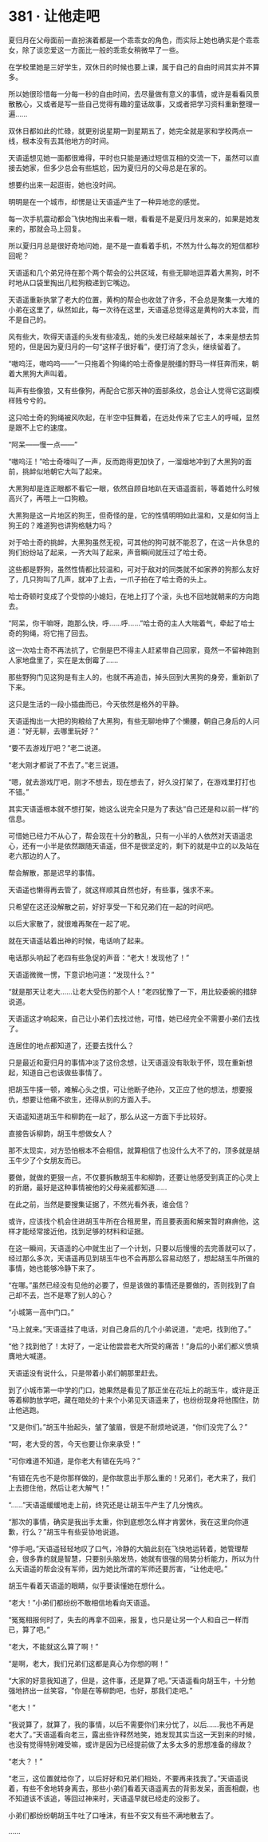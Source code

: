 <link rel="stylesheet" href="../styles/text.css"/>
<h1>381 · 让他走吧</h1>

夏归月在父母面前一直扮演着都是一个乖乖女的角色，而实际上她也确实是个乖乖女，除了谈恋爱这一方面比一般的乖乖女稍微早了一些。

在学校里她是三好学生，双休日的时候也要上课，属于自己的自由时间其实并不算多。

所以她很珍惜每一分每一秒的自由时间，去尽量做有意义的事情，或许是看看风景散散心，又或者是写一些自己觉得有趣的童话故事，又或者把学习资料重新整理一遍……

双休日都如此的忙碌，就更别说星期一到星期五了，她完全就是家和学校两点一线，根本没有去其他地方的时间。

天语遥想见她一面都很难得，平时也只能是通过短信互相的交流一下，虽然可以直接去她家，但多少总会有些尴尬，因为夏归月的父母总是在家的。

想要约出来一起逛街，她也没时间。

明明是在一个城市，却愣是让天语遥产生了一种异地恋的感觉。

每一次手机震动都会飞快地掏出来看一眼，看看是不是夏归月发来的，如果是她发来的，那就会马上回复。

所以夏归月总是很好奇地问她，是不是一直看着手机，不然为什么每次的短信都秒回呢？

天语遥和几个弟兄待在那个两个帮会的公共区域，有些无聊地逗弄着大黑狗，时不时地从口袋里掏出几粒狗粮递到它嘴边。

天语遥重新执掌了老大的位置，黄枸的帮会也收敛了许多，不会总是聚集一大堆的小弟在这里了，纵然如此，每一次待在这里，天语遥总觉得这是黄枸的大本营，而不是自己的。

风有些大，吹得天语遥的头发有些凌乱，她的头发已经越来越长了，本来是想去剪短的，但是因为夏归月的一句“这样子很好看”，便打消了念头，继续留着了。

“嗷呜汪，嗷呜呜——”一只拖着个狗绳的哈士奇像是脱缰的野马一样狂奔而来，朝着大黑狗大声叫着。

叫声有些像狼，又有些像狗，再配合它那天神的面部条纹，总会让人觉得它这副模样贱兮兮的。

这只哈士奇的狗绳被风吹起，在半空中狂舞着，在远处传来了它主人的呼喊，显然是跟不上它的速度。

“阿呆——慢一点——”

“嗷呜汪！”哈士奇嚎叫了一声，反而跑得更加快了，一溜烟地冲到了大黑狗的面前，挑衅似地朝它大叫了起来。

大黑狗却是连正眼都不看它一眼，依然自顾自地趴在天语遥面前，等着她什么时候高兴了，再喂上一口狗粮。

大黑狗是这一片地区的狗王，但奇怪的是，它的性情明明如此温和，又是如何当上狗王的？难道狗也讲狗格魅力吗？

对于哈士奇的挑衅，大黑狗虽然无视，可其他的狗可就不能忍了，在这一片休息的狗们纷纷站了起来，一齐大叫了起来，声音瞬间就压过了哈士奇。

这些都是野狗，虽然性情都比较温和，可对于敌对的同类就不如家养的狗那么友好了，几只狗叫了几声，就冲了上去，一爪子拍在了哈士奇的头上。

哈士奇顿时变成了个受惊的小媳妇，在地上打了个滚，头也不回地就朝来的方向跑去。

“阿呆，你干嘛呀，跑那么快，呼……呼……”哈士奇的主人大喘着气，牵起了哈士奇的狗绳，将它拖了回去。

这一次哈士奇不再法抗了，它倒是巴不得主人赶紧带自己回家，竟然一不留神跑到人家地盘里了，实在是太倒霉了……

那些野狗门见这狗是有主人的，也就不再追击，掉头回到大黑狗的身旁，重新趴了下来。

这只是生活的一段小插曲而已，今天依然是格外的平静。

天语遥掏出一大把的狗粮给了大黑狗，有些无聊地伸了个懒腰，朝自己身后的人问道：“好无聊，去哪里玩好？”

“要不去游戏厅吧？”老二说道。

“老大刚才都说了不去了。”老三说道。

“嗯，就去游戏厅吧，刚才不想去，现在想去了，好久没打架了，在游戏里打打也不错。”

其实天语遥根本就不想打架，她这么说完全只是为了表达“自己还是和以前一样”的信息。

可惜她已经力不从心了，帮会现在十分的散乱，只有一小半的人依然对天语遥忠心，还有一小半是依然跟随天语遥，但不是很坚定的，剩下的就是中立的以及站在老六那边的人了。

帮会解散，那是迟早的事情。

天语遥也懒得再去管了，就这样顺其自然也好，有些事，强求不来。

只希望在这还没解散之前，好好享受一下和兄弟们在一起的时间吧。

以后大家散了，就很难再聚在一起了呢。

就在天语遥站着出神的时候，电话响了起来。

电话那头响起了老四有些急促的声音：“老大！发现他了！”

天语遥微微一愣，下意识地问道：“发现什么？”

“就是那天让老大……让老大受伤的那个人！”老四犹豫了一下，用比较委婉的措辞说道。

天语遥这才响起来，自己让小弟们去找过他，可惜，她已经完全不需要小弟们去找了。

连居住的地点都知道了，还要去找什么？

只是最近和夏归月的事情冲淡了这份念想，让天语遥没有耿耿于怀，现在重新想起，知道自己也该做些事情了。

把胡玉牛揍一顿，难解心头之恨，可让他断子绝孙，又正应了他的想法，想要报仇，想要让他痛不欲生，还得从别的方面入手。

天语遥知道胡玉牛和柳韵在一起了，那么从这一方面下手比较好。

直接告诉柳韵，胡玉牛想做女人？

那不太现实，对方恐怕根本不会相信，就算相信了也没什么大不了的，顶多就是胡玉牛少了个女朋友而已。

要做，就做的更狠一点，不仅要拆散胡玉牛和柳韵，还要让他感受到真正的心灵上的折磨，最好是这种事情被他的父母亲戚都知道……

在此之前，当然是要搜集证据了，不然光看外表，谁会信？

或许，应该找个机会住进胡玉牛所在合租房里，而且要表面和解来暂时麻痹他，这样才能经常接近他，找到足够的材料和证据。

在这一瞬间，天语遥的心中就生出了一个计划，只要以后慢慢的去完善就可以了，经过那么多次，天语遥再见到胡玉牛也不会再那么容易动怒了，想起胡玉牛所做的事情，她也能够冷静下来了。

“在哪。”虽然已经没有见他的必要了，但是该做的事情还是要做的，否则找到了自己却不去，岂不是寒了别人的心？

“小城第一高中门口。”

“马上就来。”天语遥挂了电话，对自己身后的几个小弟说道，“走吧，找到他了。”

“他？找到他了！太好了，一定让他尝尝老大所受的痛苦！”身后的小弟们都义愤填膺地大喊道。

天语遥没有说什么，只是带着小弟们朝那里赶去。

到了小城市第一中学的门口，她果然是看见了那正坐在花坛上的胡玉牛，或许是正等着柳韵放学吧，藏在暗处的十来个小弟见天语遥来了，也纷纷现身将他围住，防止他逃跑。

“又是你们。”胡玉牛抬起头，皱了皱眉，很是不耐烦地说道，“你们没完了么？”

“呵，老大受的苦，今天也要让你来承受！”

“可你难道不知道，是你老大有错在先吗？”

“有错在先也不是你那样做的，是你故意出手那么重的！兄弟们，老大来了，我们上去摁住他，然后让老大解气！”

“……”天语遥缓缓地走上前，终究还是让胡玉牛产生了几分愧疚。

“那次的事情，确实是我出手太重，你到底想怎么样才肯罢休，我在这里向你道歉，行么？”胡玉牛有些妥协地说道。

“停手吧。”天语遥轻轻地叹了口气，冷静的大脑此刻在飞快地运转着，她管理帮会，很多靠的就是智慧，只要别头脑发热，她就有很强的局势分析能力，所以为什么天语遥的帮会没有军师，因为她比所谓的军师还要厉害，“让他走吧。”

胡玉牛看着天语遥的眼睛，似乎要读懂她在想什么。

“老大！”小弟们都纷纷不敢相信地看向天语遥。

“冤冤相报何时了，失去的再拿不回来，报复，也只是让另一个人和自己一样而已，算了吧。”

“老大，不能就这么算了啊！”

“是啊，老大，我们兄弟们这都是真心为你想的啊！”

“大家的好意我知道了，但是，这件事，还是算了吧。”天语遥看向胡玉牛，十分勉强地挤出一丝笑容，“你是在等柳韵吧，也好，那我们走吧。”

“老大！”

“我说算了，就算了，我的事情，以后不需要你们来分忧了，以后……我也不再是老大了。”天语遥看向老三，露出些许释然地笑，她发现其实当这一天到来的时候，也没有觉得特别难受嘛，或许是因为已经提前做了太多太多的思想准备的缘故？

“老大？！”

“老三，这位置就给你了，以后好好和兄弟们相处，不要再来找我了。”天语遥说着，有些不舍地转身离去，那些小弟们看着天语遥离去的背影发呆，面面相觑，也不知道该不该追，等回过神来时，天语遥早就已经走的没影了。

小弟们都纷纷朝胡玉牛吐了口唾沫，有些不安又有些不满地散去了。

……
